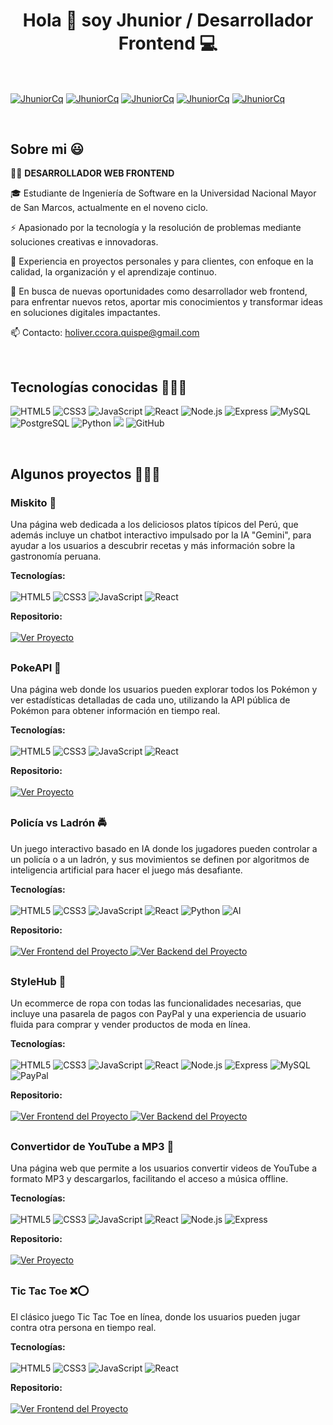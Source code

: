 <h1 align="center">Hola 👋 soy Jhunior / Desarrollador Frontend 💻 </h1> 

<br>

<p align="left">
  <a href="https://www.linkedin.com/in/holiver-ccora-quispe-0a0642258" target="_blank"><img align="center" src="https://img.shields.io/badge/LinkedIn-0077B5?style=for-the-badge&logo=linkedin&logoColor=white" alt="JhuniorCq" /></a>
  <a href="https://wa.me/936128801" target="_blank"><img align="center" src="https://img.shields.io/badge/WhatsApp-25D366?style=for-the-badge&logo=whatsapp&logoColor=white" alt="JhuniorCq" /></a>
  <a href="https://www.facebook.com/holiver.jhunior" target="_blank"><img align="center" src="https://img.shields.io/badge/Facebook-1877F2?style=for-the-badge&logo=facebook&logoColor=white" alt="JhuniorCq" /></a>
  <a href="mailto:holiver.ccora.quispe@gmail.com" target="_blank"><img align="center" src="https://img.shields.io/badge/Gmail-D14836?style=for-the-badge&logo=gmail&logoColor=white" alt="JhuniorCq" /></a>
  <a href="https://portafolio-jhunior-ccora.vercel.app/" target="_blank" ><img align="center" src="https://img.shields.io/badge/website-000000?style=for-the-badge&logo=About.me&logoColor=white" alt="JhuniorCq" /></a>
</p>

<br>

<h2>Sobre mi 😃</h2>

<p align="left">
  👨‍💻 <strong>DESARROLLADOR WEB FRONTEND</strong>
  
  🎓 Estudiante de Ingeniería de Software en la Universidad Nacional Mayor de San Marcos, actualmente en el noveno ciclo.
  
  ⚡ Apasionado por la tecnología y la resolución de problemas mediante soluciones creativas e innovadoras.
  
  🌟 Experiencia en proyectos personales y para clientes, con enfoque en la calidad, la organización y el aprendizaje continuo.
  
  🎯 En busca de nuevas oportunidades como desarrollador web frontend, para enfrentar nuevos retos, aportar mis conocimientos y transformar ideas en soluciones digitales impactantes.
  
  📫 Contacto: holiver.ccora.quispe@gmail.com
</p>

<br>

<h2>Tecnologías conocidas 👨🏻‍💻</h2>

<p align="left">
<!--   <a href="https://skillicons.dev">
    <img src="https://skillicons.dev/icons?i=html,css,js,react,nodejs,express,mysql,postgresql,py,git,github" />
  </a>
  <br><br> -->
  <span>
    <img src="https://img.shields.io/badge/HTML5-E34F26?style=for-the-badge&logo=html5&logoColor=white" alt="HTML5" />
    <img src="https://img.shields.io/badge/CSS3-1572B6?style=for-the-badge&logo=css3&logoColor=white" alt="CSS3" />
    <img src="https://img.shields.io/badge/JavaScript-F7DF1E?style=for-the-badge&logo=javascript&logoColor=black" alt="JavaScript" />
    <img src="https://img.shields.io/badge/React-20232A?style=for-the-badge&logo=react&logoColor=61DAFB" alt="React" />
    <img src="https://img.shields.io/badge/Node.js-43853D?style=for-the-badge&logo=node.js&logoColor=white" alt="Node.js" />
    <img src="https://img.shields.io/badge/Express.js-404D59?style=for-the-badge" alt="Express" />
    <img src="https://img.shields.io/badge/MySQL-00000F?style=for-the-badge&logo=mysql&logoColor=white" alt="MySQL" />
    <img src="https://img.shields.io/badge/PostgreSQL-316192?style=for-the-badge&logo=postgresql&logoColor=white" alt="PostgreSQL" />
    <img src="https://img.shields.io/badge/Python-14354C?style=for-the-badge&logo=python&logoColor=white" alt="Python" />
    <img src="https://img.shields.io/badge/Git-F05032?style=for-the-badge&logo=git&logoColor=white">
    <img src="https://img.shields.io/badge/GitHub-100000?style=for-the-badge&logo=github&logoColor=white" alt="GitHub" />
  </span>
</p>
<br>

<div id="proyectos">
  <h2>Algunos proyectos 👨🏻‍💻</h2>

  <!-- Proyecto 1: Miskito -->
  <div style="margin-bottom: 30px;">
    <h3>Miskito 🌽</h3>
    <p>
      Una página web dedicada a los deliciosos platos típicos del Perú, que además incluye un 
      chatbot interactivo impulsado por la IA "Gemini", para ayudar a los usuarios a descubrir recetas y más información sobre la gastronomía peruana.
    </p>
    <p>
      <strong>Tecnologías:</strong>
      <br><br>
      <span>
        <img src="https://img.shields.io/badge/HTML5-E34F26?style=for-the-badge&logo=html5&logoColor=white" alt="HTML5" />
        <img src="https://img.shields.io/badge/CSS3-1572B6?style=for-the-badge&logo=css3&logoColor=white" alt="CSS3" />
        <img src="https://img.shields.io/badge/JavaScript-F7DF1E?style=for-the-badge&logo=javascript&logoColor=black" alt="JavaScript" />
        <img src="https://img.shields.io/badge/React-20232A?style=for-the-badge&logo=react&logoColor=61DAFB" alt="React" />
      </span>
    </p>
    <p>
      <strong>Repositorio:</strong>
      <br><br>
      <a href="https://github.com/JhuniorCq/platos-tipicos-peru.git" target="_blank">
        <img src="https://img.shields.io/badge/Ver%20Frontend%20del%20Proyecto-0073e6?style=flat&logo=github&logoColor=white" alt="Ver Proyecto" />
      </a>
    </p>
  </div>

  <!-- Proyecto 2: PokeAPI -->
  <div style="margin-bottom: 30px;">
    <h3>PokeAPI 🐾</h3>
    <p>
      Una página web donde los usuarios pueden explorar todos los Pokémon y ver estadísticas detalladas 
      de cada uno, utilizando la API pública de Pokémon para obtener información en tiempo real.
    </p>
    <p>
      <strong>Tecnologías:</strong>
      <br><br>
      <span>
        <img src="https://img.shields.io/badge/HTML5-E34F26?style=for-the-badge&logo=html5&logoColor=white" alt="HTML5" />
        <img src="https://img.shields.io/badge/CSS3-1572B6?style=for-the-badge&logo=css3&logoColor=white" alt="CSS3" />
        <img src="https://img.shields.io/badge/JavaScript-F7DF1E?style=for-the-badge&logo=javascript&logoColor=black" alt="JavaScript" />
        <img src="https://img.shields.io/badge/React-20232A?style=for-the-badge&logo=react&logoColor=61DAFB" alt="React" />
      </span>
    </p>
    <p>
      <strong>Repositorio:</strong>
      <br><br>
      <a href="https://github.com/JhuniorCq/proyecto-poke-api.git" target="_blank">
        <img src="https://img.shields.io/badge/Ver%20Frontend%20del%20Proyecto-0073e6?style=flat&logo=github&logoColor=white" alt="Ver Proyecto" />
      </a>
    </p>
  </div>

  <!-- Proyecto 3: Policia vs Ladron -->
  <div style="margin-bottom: 30px;">
    <h3>Policía vs Ladrón 🚔</h3>
    <p>
      Un juego interactivo basado en IA donde los jugadores pueden controlar a un policía o a un ladrón, 
      y sus movimientos se definen por algoritmos de inteligencia artificial para hacer el juego más desafiante.
    </p>
    <p>
      <strong>Tecnologías:</strong>
      <br><br>
      <span>
        <img src="https://img.shields.io/badge/HTML5-E34F26?style=for-the-badge&logo=html5&logoColor=white" alt="HTML5" />
        <img src="https://img.shields.io/badge/CSS3-1572B6?style=for-the-badge&logo=css3&logoColor=white" alt="CSS3" />
        <img src="https://img.shields.io/badge/JavaScript-F7DF1E?style=for-the-badge&logo=javascript&logoColor=black" alt="JavaScript" />
        <img src="https://img.shields.io/badge/React-20232A?style=for-the-badge&logo=react&logoColor=61DAFB" alt="React" />
        <img src="https://img.shields.io/badge/Python-14354C?style=for-the-badge&logo=python&logoColor=white" alt="Python" />
        <img src="https://img.shields.io/badge/AI-FF6F00?style=for-the-badge" alt="AI" />
      </span>
    </p>
    <p>
      <strong>Repositorio:</strong>
      <br><br>
      <a href="https://github.com/JhuniorCq/policia_vs_ladron_vista.git" target="_blank">
        <img src="https://img.shields.io/badge/Ver%20Frontend%20del%20Proyecto-0073e6?style=flat&logo=github&logoColor=white" alt="Ver Frontend del Proyecto" />
      </a>
      <a href="https://github.com/JhuniorCq/policia_vs_ladron_servidor.git" target="_blank">
        <img src="https://img.shields.io/badge/Ver%20Backend%20del%20Proyecto-0073e6?style=flat&logo=github&logoColor=white" alt="Ver Backend del Proyecto" />
      </a>
    </p>
  </div>

  <!-- Proyecto 4: StyleHub -->
  <div style="margin-bottom: 30px;">
    <h3>StyleHub 👗</h3>
    <p>
      Un ecommerce de ropa con todas las funcionalidades necesarias, que incluye una pasarela de pagos 
      con PayPal y una experiencia de usuario fluida para comprar y vender productos de moda en línea.
    </p>
    <p>
      <strong>Tecnologías:</strong>
      <br><br>
      <span>
        <img src="https://img.shields.io/badge/HTML5-E34F26?style=for-the-badge&logo=html5&logoColor=white" alt="HTML5" />
        <img src="https://img.shields.io/badge/CSS3-1572B6?style=for-the-badge&logo=css3&logoColor=white" alt="CSS3" />
        <img src="https://img.shields.io/badge/JavaScript-F7DF1E?style=for-the-badge&logo=javascript&logoColor=black" alt="JavaScript" />
        <img src="https://img.shields.io/badge/React-20232A?style=for-the-badge&logo=react&logoColor=61DAFB" alt="React" />
        <img src="https://img.shields.io/badge/Node.js-43853D?style=for-the-badge&logo=node.js&logoColor=white" alt="Node.js" />
        <img src="https://img.shields.io/badge/Express.js-404D59?style=for-the-badge" alt="Express" />
        <img src="https://img.shields.io/badge/MySQL-00000F?style=for-the-badge&logo=mysql&logoColor=white" alt="MySQL" />
        <img src="https://img.shields.io/badge/PayPal-003087?style=for-the-badge&logo=paypal&logoColor=white" alt="PayPal" />
      </span>
    </p>
    <p>
      <strong>Repositorio:</strong>
      <br><br>
      <a href="https://github.com/JhuniorCq/style-hub-frontend.git" target="_blank">
        <img src="https://img.shields.io/badge/Ver%20Frontend%20del%20Proyecto-0073e6?style=flat&logo=github&logoColor=white" alt="Ver Frontend del Proyecto" />
      </a>
      <a href="https://github.com/JhuniorCq/style-hub-backend.git" target="_blank">
        <img src="https://img.shields.io/badge/Ver%20Backend%20del%20Proyecto-0073e6?style=flat&logo=github&logoColor=white" alt="Ver Backend del Proyecto" />
      </a>
    </p>
  </div>

  <!-- Proyecto 5: Convertidor de Youtube a MP3 -->
  <div style="margin-bottom: 30px;">
    <h3>Convertidor de YouTube a MP3 🎵</h3>
    <p>
      Una página web que permite a los usuarios convertir videos de YouTube a formato MP3 y descargarlos, 
      facilitando el acceso a música offline.
    </p>
    <p>
      <strong>Tecnologías:</strong>
      <br><br>
      <span>
        <img src="https://img.shields.io/badge/HTML5-E34F26?style=for-the-badge&logo=html5&logoColor=white" alt="HTML5" />
        <img src="https://img.shields.io/badge/CSS3-1572B6?style=for-the-badge&logo=css3&logoColor=white" alt="CSS3" />
        <img src="https://img.shields.io/badge/JavaScript-F7DF1E?style=for-the-badge&logo=javascript&logoColor=black" alt="JavaScript" />
        <img src="https://img.shields.io/badge/React-20232A?style=for-the-badge&logo=react&logoColor=61DAFB" alt="React" />
        <img src="https://img.shields.io/badge/Node.js-43853D?style=for-the-badge&logo=node.js&logoColor=white" alt="Node.js" />
        <img src="https://img.shields.io/badge/Express.js-404D59?style=for-the-badge" alt="Express" />
      </span>
    </p>
    <p>
      <strong>Repositorio:</strong>
      <br><br>
      <a href="https://github.com/JhuniorCq/convertidor-musica.git" target="_blank">
        <img src="https://img.shields.io/badge/Ver%20Proyecto-0073e6?style=flat&logo=github&logoColor=white" alt="Ver Proyecto" />
      </a>
    </p>
  </div>

  <!-- Proyecto 6: Tic Tac Toe -->
  <div style="margin-bottom: 30px;">
    <h3>Tic Tac Toe ❌⭕</h3>
    <p>
      El clásico juego Tic Tac Toe en línea, donde los usuarios pueden jugar contra otra persona en tiempo real.
    </p>
    <p>
      <strong>Tecnologías:</strong>
      <br><br>
      <span>
        <img src="https://img.shields.io/badge/HTML5-E34F26?style=for-the-badge&logo=html5&logoColor=white" alt="HTML5" />
        <img src="https://img.shields.io/badge/CSS3-1572B6?style=for-the-badge&logo=css3&logoColor=white" alt="CSS3" />
        <img src="https://img.shields.io/badge/JavaScript-F7DF1E?style=for-the-badge&logo=javascript&logoColor=black" alt="JavaScript" />
        <img src="https://img.shields.io/badge/React-20232A?style=for-the-badge&logo=react&logoColor=61DAFB" alt="React" />
      </span>
    </p>
    <p>
      <strong>Repositorio:</strong>
      <br><br>
      <a href="https://github.com/JhuniorCq/proyecto-tic-tac-toe.git" target="_blank">
        <img src="https://img.shields.io/badge/Ver%20Frontend%20del%20Proyecto-0073e6?style=flat&logo=github&logoColor=white" alt="Ver Frontend del Proyecto" />
      </a>
    </p>
  </div>
</div>

